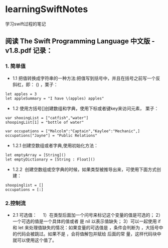 # learningSwiftNotes
学习swift过程的笔记


## 阅读 The Swift Programming Language 中文版 -v1.8.pdf 记录：
### 1. 简单值
* 1.1 把值转换成字符串的一种方法:把值写到括号中，并且在括号之前写一个反斜杠，即： \() ，栗子：

```
let apples = 3
let appleSummary = "I have \(apples) apples"
```
* 1.2 使用方括号[]创建数组和字典，使用下标或者键key来访问元素， 栗子：
```
var shooingList = ["catfish","water"]
shoopingList[1] = "bottle of water"

var occupations = ["Malcolm":"Captain","Kaylee":"Mechanic",]
occupations["Jayne"] = "Public Relations"
```
* 1.2.1 创建空数组或者字典,使用初始化方法：
```
let emptyArray = [String]()
let emptyDictionary = [String : Float]()
```
* 1.2.2  创建空数组或空字典的时候，如果类型被推导出来，可使用下面方式创建：
```
shoopinglist = []
occupations = [:]
```
### 2.控制流
* 2.1 可选值：
     1）在类型后面加一个问号来标记这个变量的值是可选的；
     2）一个可选的值是一个具体的值或者 是 nil 以表示值缺失；
     3）可以一起使用 if 和 let 来处理值缺失的情况：如果变量的可选值是 ，条件会判断为 ，大括号中的代码会被跳过。如果不是 ，会将值解包并赋给 后面的常         量，这样代码块中就可以使用这个值了。
